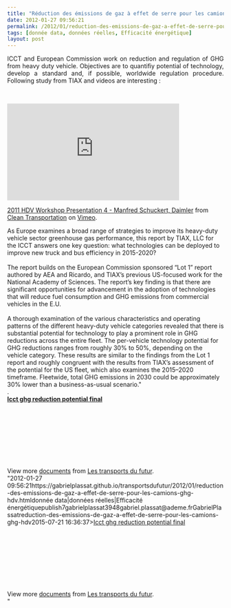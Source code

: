 ```yaml
---
title: "Réduction des émissions de gaz à effet de serre pour les camions #GHG #HDV"
date: 2012-01-27 09:56:21
permalink: /2012/01/reduction-des-emissions-de-gaz-a-effet-de-serre-pour-les-camions-ghg-hdv.html
tags: [donnée data, données réelles, Efficacité énergétique]
layout: post
---
```


<p style="text-align: justify;">ICCT and European Commission work on reduction and regulation of GHG from heavy duty vehicle. Objectives are to quantifiy potential of technology, develop a standard and, if possible, worldwide regulation procedure. Following study from TIAX and videos are interesting :</p> <p style="text-align: justify;"> </p> <p><iframe frameborder="0" height="225" src="http://player.vimeo.com/video/34659798?title=0&byline=0&portrait=0" width="400"></iframe></p> <p><a href="http://vimeo.com/34659798">2011 HDV Workshop Presentation 4 - Manfred Schuckert, Daimler</a> from <a href="http://vimeo.com/theicct">Clean Transportation</a> on <a href="http://vimeo.com">Vimeo</a>.</p> <p style="padding-left: 30px; text-align: justify;"> </p>  <!--more-->  As Europe examines a broad range of strategies to improve its heavy-duty vehicle sector greenhouse gas performance, this report by TIAX, LLC for the ICCT answers one key question: what technologies can be deployed to improve new truck and bus efficiency in 2015-2020?<br /><br />The report builds on the European Commission sponsored “Lot 1” report authored by AEA and Ricardo, and TIAX’s previous US-focused work for the National Academy of Sciences. The report’s key finding is that there are significant opportunities for advancement in the adoption of technologies that will reduce fuel consumption and GHG emissions from commercial vehicles in the E.U.<br /><br />A thorough examination of the various characteristics and operating patterns of the different heavy-duty vehicle categories revealed that there is substantial potential for technology to play a prominent role in GHG reductions across the entire fleet. The per-vehicle technology potential for GHG reductions ranges from roughly 30% to 50%, depending on the vehicle category. These results are similar to the findings from the Lot 1 report and roughly congruent with the results from TIAX’s assessment of the potential for the US fleet, which also examines the 2015–2020 timeframe. Fleetwide, total GHG emissions in 2030 could be approximately 30% lower than a business-as-usual scenario."<br />. <div id=""__ss_11288996"" style=""width: 477px><strong style=""display: block margin: 12px 0 4px><a href=""http://www.slideshare.net/transportsdufutur/icct-ghg-reduction-potential-final"" title=""Icct ghg reduction potential final"">Icct ghg reduction potential final</a></strong> <object data=""http://static.slidesharecdn.com/swf/doc_player.swf?doc=icctghgreductionpotentialfinal-120127023515-phpapp01&stripped_title=icct-ghg-reduction-potential-final&userName=transportsdufutur"" height=""510"" id=""__sse11288996"" type=""application/x-shockwave-flash"" width=""477""> <param name=""allowFullScreen"" value=""true"" /> <param name=""allowScriptAccess"" value=""always"" /> <param name=""wmode"" value=""transparent"" /> <param name=""src"" value=""http://static.slidesharecdn.com/swf/doc_player.swf?doc=icctghgreductionpotentialfinal-120127023515-phpapp01&stripped_title=icct-ghg-reduction-potential-final&userName=transportsdufutur"" /> <param name=""name"" value=""__sse11288996"" /> <param name=""allowfullscreen"" value=""true"" /> </object> <div style=""padding: 5px 0 12px>View more <a href=""http://www.slideshare.net/"">documents</a> from <a href=""http://www.slideshare.net/transportsdufutur"">Les transports du futur</a>.</div> </div>"2012-01-27 09:56:21https://gabrielplassat.github.io/transportsdufutur/2012/01/reduction-des-emissions-de-gaz-a-effet-de-serre-pour-les-camions-ghg-hdv.htmldonnée data|données réelles|Efficacité énergétiquepublish7gabrielplassat3948gabriel.plassat@ademe.frGabrielPlassatreduction-des-emissions-de-gaz-a-effet-de-serre-pour-les-camions-ghg-hdv2015-07-21 16:36:37><a href=""http://www.slideshare.net/transportsdufutur/icct-ghg-reduction-potential-final"" title=""Icct ghg reduction potential final"">Icct ghg reduction potential final</a></strong> <object data=""http://static.slidesharecdn.com/swf/doc_player.swf?doc=icctghgreductionpotentialfinal-120127023515-phpapp01&stripped_title=icct-ghg-reduction-potential-final&userName=transportsdufutur"" height=""510"" id=""__sse11288996"" type=""application/x-shockwave-flash"" width=""477""> <param name=""allowFullScreen"" value=""true"" /> <param name=""allowScriptAccess"" value=""always"" /> <param name=""wmode"" value=""transparent"" /> <param name=""src"" value=""http://static.slidesharecdn.com/swf/doc_player.swf?doc=icctghgreductionpotentialfinal-120127023515-phpapp01&stripped_title=icct-ghg-reduction-potential-final&userName=transportsdufutur"" /> <param name=""name"" value=""__sse11288996"" /> <param name=""allowfullscreen"" value=""true"" /> </object> <div style=""padding: 5px 0 12px>View more <a href=""http://www.slideshare.net/"">documents</a> from <a href=""http://www.slideshare.net/transportsdufutur"">Les transports du futur</a>.</div> </div>"
